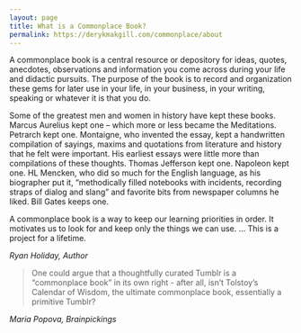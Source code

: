 ```yaml
---
layout: page
title: What is a Commonplace Book?
permalink: https://derykmakgill.com/commonplace/about
---
```




<p>A commonplace book is a central resource or depository for ideas, quotes, anecdotes, observations and information you come across during your life and didactic pursuits. The purpose of the book is to record and organization these gems for later use in your life, in your business, in your writing, speaking or whatever it is that you do.</p>

<p>Some of the greatest men and women in history have kept these books. Marcus Aurelius kept one – which more or less became the Meditations. Petrarch kept one. Montaigne, who invented the essay, kept a handwritten compilation of sayings, maxims and quotations from literature and history that he felt were important. His earliest essays were little more than compilations of these thoughts. Thomas Jefferson kept one. Napoleon kept one. HL Mencken, who did so much for the English language, as his biographer put it, “methodically filled notebooks with incidents, recording straps of dialog and slang” and favorite bits from newspaper columns he liked. Bill Gates keeps one.</p>

<p>A commonplace book is a way to keep our learning priorities in order. It motivates us to look for and keep only the things we can use. … This is a project for a lifetime.</p></blockquote>

<cite>Ryan Holiday, Author</cite>

>One could argue that a thoughtfully curated Tumblr is a “commonplace book” in its own right - after all, isn’t Tolstoy’s Calendar of Wisdom, the ultimate commonplace book, essentially a primitive Tumblr?

<cite>Maria Popova, Brainpickings</cite>
